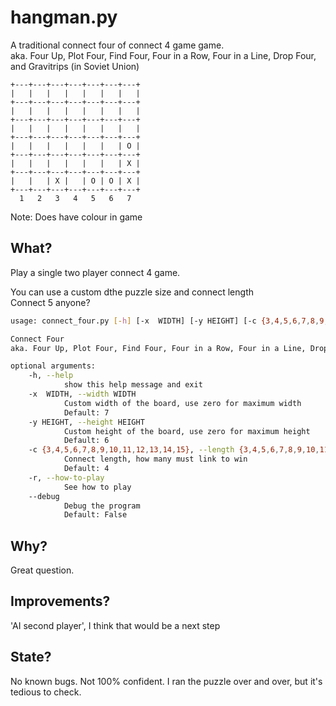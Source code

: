 # hangman.py

A traditional connect four of connect 4 game game.\
aka. Four Up, Plot Four, Find Four, Four in a Row, Four in a Line, Drop Four, and Gravitrips (in Soviet Union)

```
+---+---+---+---+---+---+---+
|   |   |   |   |   |   |   |
+---+---+---+---+---+---+---+
|   |   |   |   |   |   |   |
+---+---+---+---+---+---+---+
|   |   |   |   |   |   |   |
+---+---+---+---+---+---+---+
|   |   |   |   |   |   | O |
+---+---+---+---+---+---+---+
|   |   |   |   |   |   | X |
+---+---+---+---+---+---+---+
|   |   | X |   | O | O | X |
+---+---+---+---+---+---+---+
  1   2   3   4   5   6   7
```
Note: Does have colour in game

## What?

Play a single two player connect 4 game.

You can use a custom dthe puzzle size and connect length\
Connect 5 anyone?

```bash
usage: connect_four.py [-h] [-x  WIDTH] [-y HEIGHT] [-c {3,4,5,6,7,8,9,10,11,12,13,14,15}] [-r] [--debug]

Connect Four
aka. Four Up, Plot Four, Find Four, Four in a Row, Four in a Line, Drop Four, and Gravitrips (in Soviet Union)

optional arguments:
    -h, --help
            show this help message and exit
    -x  WIDTH, --width WIDTH
            Custom width of the board, use zero for maximum width
            Default: 7
    -y HEIGHT, --height HEIGHT
            Custom height of the board, use zero for maximum height
            Default: 6
    -c {3,4,5,6,7,8,9,10,11,12,13,14,15}, --length {3,4,5,6,7,8,9,10,11,12,13,14,15}
            Connect length, how many must link to win
            Default: 4
    -r, --how-to-play
            See how to play
    --debug
            Debug the program
            Default: False
```

## Why?
Great question.

## Improvements?
'AI second player', I think that would be a next step

## State?
No known bugs.  Not 100% confident.  I ran the puzzle over and over, but it's tedious to check.
